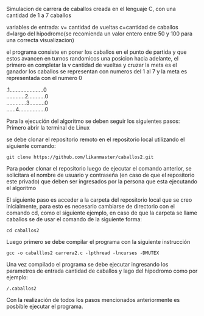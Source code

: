 

Simulacion de carrera de caballos creada en el lenguaje C, con una cantidad de 1 a 7  caballos

variables de entrada: v= cantidad de vueltas c=cantidad de caballos d=largo del hipodromo(se recomienda un valor entero entre 50 y 100 para una correcta visualizacion)

el programa consiste en poner los caballos en el punto de partida y que estos avancen en turnos  randomicos una posicion hacia adelante, el primero en completar la v cantidad de vueltas y cruzar  la meta es el ganador
los caballos se representan con numeros del 1 al 7 y la meta es representada con el numero 0

.1......................0               
............2...........0                                                               
.............3..........0                                                                               
......4.................0


Para la ejecución del algoritmo se deben seguir los siguientes pasos:
Primero abrir la terminal de Linux

se debe clonar el repositorio remoto en el repositorio local utilizando el siguiente comando:

    git clone https://github.com/likanmaster/caballos2.git

Para poder clonar el repositorio luego de ejecutar el comando anterior, se solicitara el nombre de usuario y contraseña (en caso de que el repositorio este privado) que deben ser ingresados por la persona que esta ejecutando el algoritmo

El siguiente paso es acceder a la carpeta del repositorio local que se creo inicialmente, para esto es necesario cambiarse de directorio con el comando cd, como el siguiente ejemplo, en caso de que la carpeta se llame caballos se de usar el comando de la siguiente forma:

    cd caballos2

Luego primero se debe compilar el programa con la siguiente instrucción

    gcc -o caballlos2 carrera2.c -lpthread -lncurses -DMUTEX

Una vez compilado el programa se debe ejecutar ingresando los parametros de entrada cantidad de caballos y lago del hipodromo como por ejemplo:

    /.caballos2

Con la realización de todos los pasos mencionados anteriormente es posbible ejecutar el programa.
